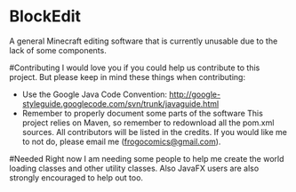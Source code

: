 # BlockEdit
A general Minecraft editing software that is currently unusable due to the lack of some components.

#Contributing
I would love you if you could help us contribute to this project. But please keep in mind these things when contributing:
- Use the Google Java Code Convention: http://google-styleguide.googlecode.com/svn/trunk/javaguide.html
- Remember to properly document some parts of the software
This project relies on Maven, so remember to redownload all the pom.xml sources. All contributors will be listed in the credits. If you would like me to not do, please email me (frogocomics@gmail.com).

#Needed
Right now I am needing some people to help me create the world loading classes and other utility classes. Also JavaFX users are also strongly encouraged to help out too.
